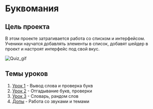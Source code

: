 # Буквомания

## Цель проекта
В этом проекте затрагивается работа со списком и интерфейсом. Ученики научатся добавлять элементы в список, добавят шейдер в проект и настроят интерфейс под свой вкус.

![Quiz_gif](https://github.com/user-attachments/assets/3b5fe329-4287-412f-8669-e0f1c84f1434)


## Темы уроков
1. [Урок 1](https://github.com/IT-Compot/Python-methodologies/blob/main/first-stage/quiz/lessons/lesson-1.md) - Вывод слова и проверка букв
2. [Урок 2](https://github.com/IT-Compot/Python-methodologies/blob/main/first-stage/quiz/lessons/lesson-2.md) - Отгадывание букв, проверки
3. [Урок 3](https://github.com/IT-Compot/Python-methodologies/blob/main/first-stage/quiz/lessons/lesson-3.md) - Словарь, рандом слов
4. [Допы](https://github.com/IT-Compot/Python-methodologies/blob/main/first-stage/quiz/lessons/additional.md) - Работа со звуками и темами
